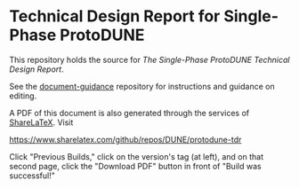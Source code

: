 # Technical Design Report for Single-Phase ProtoDUNE

This repository holds the source for
_The Single-Phase ProtoDUNE Technical Design Report_.

See the [document-guidance](https://github.com/DUNE/document-guidance#readme)
repository for instructions and guidance on editing.

A PDF of this document is also generated through the services of
[ShareLaTeX](https://www.sharelatex.com).  Visit

  <https://www.sharelatex.com/github/repos/DUNE/protodune-tdr>

Click "Previous Builds," click on the version's tag (at left), and on
that second page, click the "Download PDF" button in front of "Build
was successful!"
